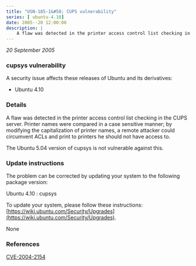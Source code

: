 ```yaml
---
title: "USN-185-1&#58; CUPS vulnerability"
series: [ ubuntu-4.10]
date: 2005--20 12:00:00
description: |
    A flaw was detected in the printer access control list checking in the CUPS server. Printer names were compared in a case sensitive manner; by modifying the capitalization of printer names, a remote attacker could circumvent ACLs and print to printers he should not have access to.
--- 
```

 
 

*20 September 2005*

### cupsys vulnerability

A security issue affects these releases of Ubuntu and its derivatives:

* Ubuntu 4.10

### Details

A flaw was detected in the printer access control list checking in the CUPS server. Printer names were compared in a case sensitive manner; by modifying the capitalization of printer names, a remote attacker could circumvent ACLs and print to printers he should not have access to.

The Ubuntu 5.04 version of cupsys is not vulnerable against this.

### Update instructions

The problem can be corrected by updating your system to the following package version:

Ubuntu 4.10
 : cupsys 

To update your system, please follow these instructions: [https://wiki.ubuntu.com/Security/Upgrades](https://wiki.ubuntu.com/Security/Upgrades).

None

### References

 
 [CVE-2004-2154](http://people.ubuntu.com/~ubuntu-security/cve/CVE-2004-2154)
 


